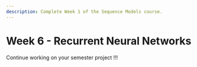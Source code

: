 ```yaml
---
description: Complete Week 1 of the Sequence Models course.
---
```


# Week 6 - Recurrent Neural Networks

Continue working on your semester project !!!

